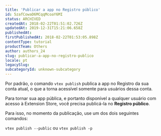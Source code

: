 ```yaml
---
title: 'Publicar a app no Registro público'
id: 5zafCowaD6MCqqMcoaY6MI
status: ARCHIVED
createdAt: 2018-02-22T01:51:02.726Z
updatedAt: 2019-12-31T15:21:06.658Z
publishedAt: 
firstPublishedAt: 2018-02-22T01:53:05.898Z
contentType: tutorial
productTeam: Others
author: authors_24
slug: publicar-a-app-no-registro-publico
locale: pt
legacySlug: 
subcategoryId: unknown-subcategory
---
```


Por padrão, o comando `vtex publish` publica a app no Registro da sua conta atual, o que a torna acessível somente para usuários dessa conta.

Para tornar sua app pública, e portanto disponível a qualquer usuário com acesso à Extension Store, você precisa publicá-la no __Registro público__.

Para isso, no momento da publicação, use um dos dois seguintes comandos:

`vtex publish --public` ou `vtex publish -p`
